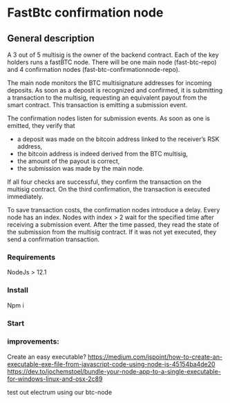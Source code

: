 # FastBtc confirmation node

## General description
A 3 out of 5 multisig is the owner of the backend contract. Each of the key holders runs a fastBTC node. There will be one main node (fast-btc-repo) and 4 confirmation nodes (fast-btc-confirmationnode-repo). 
  
The main node monitors the BTC multisignature addresses for incoming deposits. As soon as a deposit is recognized and confirmed, it is submitting a transaction to the multisig, requesting an equivalent payout from the smart contract. This transaction is emitting a submission event.
  
The  confirmation nodes listen for submission events. As soon as one is emitted, they verify that 
- a deposit was made on the bitcoin address linked to the receiver’s RSK address, 
- the bitcoin address is indeed derived from the BTC multisig,
- the amount of the payout is correct,
- the submission was made by the main node.

If all four checks are successful, they confirm the transaction on the multisig contract. On the third confirmation, the transaction is executed immediately.

To save transaction costs, the confirmation nodes introduce a delay. Every node has an index. Nodes with index > 2 wait for the specified time after receiving a submission event. After the time passed, they read the state of the submission from the multisig contract. If it was not yet executed, they send a confirmation transaction.


### Requirements

NodeJs > 12.1  
 


### Install

Npm i


### Start


### improvements:

Create an easy executable?
https://medium.com/jspoint/how-to-create-an-executable-exe-file-from-javascript-code-using-node-js-45154ba4de20
https://dev.to/jochemstoel/bundle-your-node-app-to-a-single-executable-for-windows-linux-and-osx-2c89

test out electrum using our btc-node